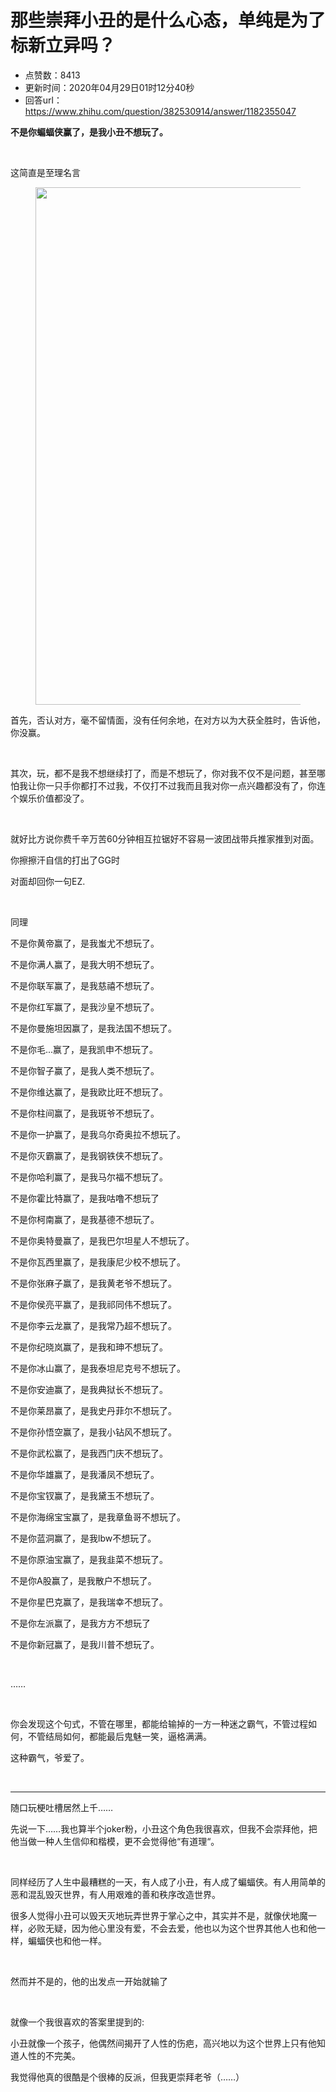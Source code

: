 # 那些崇拜小丑的是什么心态，单纯是为了标新立异吗？
- 点赞数：8413
- 更新时间：2020年04月29日01时12分40秒
- 回答url：https://www.zhihu.com/question/382530914/answer/1182355047
<body>
 <p data-pid="CMSCvzvu"><b>不是你蝙蝠侠赢了，是我小丑不想玩了。</b></p>
 <p class="ztext-empty-paragraph"><br></p>
 <p data-pid="rWowyGYT">这简直是至理名言</p>
 <figure data-size="normal">
  <img src="https://pic1.zhimg.com/50/v2-d60f2356e593e1c3f0de8a3cbf83ab2c_720w.jpg?source=1940ef5c" data-rawwidth="828" data-rawheight="1242" data-size="normal" data-original-token="v2-13843cd01906478855b70722db88d844" data-default-watermark-src="https://pic1.zhimg.com/50/v2-9afce5f8c7859f6f6261fe119d54e903_720w.jpg?source=1940ef5c" class="origin_image zh-lightbox-thumb" width="828" data-original="https://pic1.zhimg.com/v2-d60f2356e593e1c3f0de8a3cbf83ab2c_r.jpg?source=1940ef5c">
 </figure>
 <p data-pid="luCpTxGb">首先，否认对方，毫不留情面，没有任何余地，在对方以为大获全胜时，告诉他，你没赢。</p>
 <p class="ztext-empty-paragraph"><br></p>
 <p data-pid="uwrwqmX3">其次，玩，都不是我不想继续打了，而是不想玩了，你对我不仅不是问题，甚至哪怕我让你一只手你都打不过我，不仅打不过我而且我对你一点兴趣都没有了，你连个娱乐价值都没了。</p>
 <p class="ztext-empty-paragraph"><br></p>
 <p data-pid="OMn-kj5l">就好比方说你费千辛万苦60分钟相互拉锯好不容易一波团战带兵推家推到对面。</p>
 <p data-pid="TeG2yxvL">你擦擦汗自信的打出了GG时</p>
 <p data-pid="Z-pYNc4Y">对面却回你一句EZ.</p>
 <p class="ztext-empty-paragraph"><br></p>
 <p data-pid="dYIGLosb">同理</p>
 <p data-pid="vrIsE2sW">不是你黄帝赢了，是我蚩尤不想玩了。</p>
 <p data-pid="LOsrJhVv">不是你满人赢了，是我大明不想玩了。</p>
 <p data-pid="v_i_1Zas">不是你联军赢了，是我慈禧不想玩了。</p>
 <p data-pid="EPH1EmxP">不是你红军赢了，是我沙皇不想玩了。</p>
 <p data-pid="Y9RWxsQh">不是你曼施坦因赢了，是我法国不想玩了。</p>
 <p data-pid="4G1AbThh">不是你毛...赢了，是我凯申不想玩了。</p>
 <p data-pid="DwHPtieJ">不是你智子赢了，是我人类不想玩了。</p>
 <p data-pid="0LmegRza">不是你维达赢了，是我欧比旺不想玩了。</p>
 <p data-pid="3xV1g3hU">不是你柱间赢了，是我斑爷不想玩了。</p>
 <p data-pid="RtiCWm8F">不是你一护赢了，是我乌尔奇奥拉不想玩了。</p>
 <p data-pid="tokXLJUX">不是你灭霸赢了，是我钢铁侠不想玩了。</p>
 <p data-pid="2LlCQAON">不是你哈利赢了，是我马尔福不想玩了。</p>
 <p data-pid="0W1RaODf">不是你霍比特赢了，是我咕噜不想玩了</p>
 <p data-pid="NjheXidT">不是你柯南赢了，是我基德不想玩了。</p>
 <p data-pid="X3QByuZZ">不是你奥特曼赢了，是我巴尔坦星人不想玩了。</p>
 <p data-pid="Lry3vIMw">不是你瓦西里赢了，是我康尼少校不想玩了。</p>
 <p data-pid="gNAnOlzX">不是你张麻子赢了，是我黄老爷不想玩了。</p>
 <p data-pid="NtSc4K_T">不是你侯亮平赢了，是我祁同伟不想玩了。</p>
 <p data-pid="ZE6u508Y">不是你李云龙赢了，是我常乃超不想玩了。</p>
 <p data-pid="sV7jVYTY">不是你纪晓岚赢了，是我和珅不想玩了。</p>
 <p data-pid="ZKNxqkBA">不是你冰山赢了，是我泰坦尼克号不想玩了。</p>
 <p data-pid="9lfp-IEH">不是你安迪赢了，是我典狱长不想玩了。</p>
 <p data-pid="4jqVVfRX">不是你莱昂赢了，是我史丹菲尔不想玩了。</p>
 <p data-pid="846L5oVM">不是你孙悟空赢了，是我小钻风不想玩了。</p>
 <p data-pid="2s7kpnFE">不是你武松赢了，是我西门庆不想玩了。</p>
 <p data-pid="KjAwbr3T">不是你华雄赢了，是我潘凤不想玩了。</p>
 <p data-pid="KHE_Z7nU">不是你宝钗赢了，是我黛玉不想玩了。</p>
 <p data-pid="71QyH8Hr">不是你海绵宝宝赢了，是我章鱼哥不想玩了。</p>
 <p data-pid="LRNJ_pC-">不是你蓝洞赢了，是我lbw不想玩了。</p>
 <p data-pid="R7eexbCn">不是你原油宝赢了，是我韭菜不想玩了。</p>
 <p data-pid="1wNrwkuH">不是你A股赢了，是我散户不想玩了。</p>
 <p data-pid="O_vePzc0">不是你星巴克赢了，是我瑞幸不想玩了。</p>
 <p data-pid="ZJjbOLfp">不是你左派赢了，是我方方不想玩了</p>
 <p data-pid="H3E6hviH">不是你新冠赢了，是我川普不想玩了。</p>
 <p class="ztext-empty-paragraph"><br></p>
 <p data-pid="P228wGZ8">……</p>
 <p class="ztext-empty-paragraph"><br></p>
 <p data-pid="fgPDdfJC">你会发现这个句式，不管在哪里，都能给输掉的一方一种迷之霸气，不管过程如何，不管结局如何，都能最后鬼魅一笑，逼格满满。</p>
 <p data-pid="piw2CGk9">这种霸气，爷爱了。</p>
 <p class="ztext-empty-paragraph"><br></p>
 <hr>
 <p data-pid="-WnTzAZU">随口玩梗吐槽居然上千……</p>
 <p data-pid="WrGqhQ-a">先说一下……我也算半个joker粉，小丑这个角色我很喜欢，但我不会崇拜他，把他当做一种人生信仰和楷模，更不会觉得他“有道理“。</p>
 <p class="ztext-empty-paragraph"><br></p>
 <p data-pid="j51806lQ">同样经历了人生中最糟糕的一天，有人成了小丑，有人成了蝙蝠侠。有人用简单的恶和混乱毁灭世界，有人用艰难的善和秩序改造世界。</p>
 <p data-pid="0DkWslW_">很多人觉得小丑可以毁天灭地玩弄世界于掌心之中，其实并不是，就像伏地魔一样，必败无疑，因为他心里没有爱，不会去爱，他也以为这个世界其他人也和他一样，蝙蝠侠也和他一样。</p>
 <p class="ztext-empty-paragraph"><br></p>
 <p data-pid="pt2lsGrw">然而并不是的，他的出发点一开始就输了</p>
 <p class="ztext-empty-paragraph"><br></p>
 <p data-pid="2DRI3V9T">就像一个我很喜欢的答案里提到的:</p>
 <p data-pid="0ydfBxsU">小丑就像一个孩子，他偶然间揭开了人性的伤疤，高兴地以为这个世界上只有他知道人性的不完美。</p>
 <p data-pid="JfXn1RBz">我觉得他真的很酷是个很棒的反派，但我更崇拜老爷（……）</p>
 <p></p>
 <p></p>
</body>